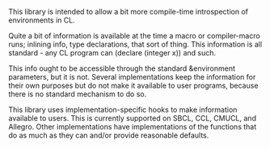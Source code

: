 This library is intended to allow a bit more compile-time introspection of environments in CL.

Quite a bit of information is available at the time a macro or compiler-macro runs; inlining info, type declarations, that sort of thing. This information is all standard - any CL program can (declare (integer x)) and such.

This info ought to be accessible through the standard &environment parameters, but it is not. Several implementations keep the information for their own purposes but do not make it available to user programs, because there is no standard mechanism to do so.

This library uses implementation-specific hooks to make information available to users. This is currently supported on SBCL, CCL, CMUCL, and Allegro. Other implementations have implementations of the functions that do as much as they can and/or provide reasonable defaults.

